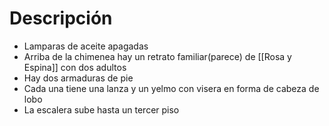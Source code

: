 # Descripción
- Lamparas de aceite apagadas
- Arriba de la chimenea hay un retrato familiar(parece) de [[Rosa y Espina]] con dos adultos
- Hay dos armaduras de pie
- Cada una tiene una lanza y un yelmo con visera en forma de cabeza de lobo
- La escalera sube hasta un tercer piso
